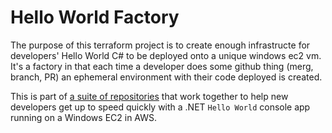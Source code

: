 # Hello World Factory

The purpose of this terraform project is to create enough infrastructe for
developers' Hello World C# to be deployed onto a unique windows ec2 vm. It's a
factory in that each time a developer does some github thing (merg, branch, PR)
an ephemeral environment with their code deployed is created.

This is part of [a suite of
repositories](https://github.com/jimweller?tab=repositories&q=hello-world&type=&language=&sort=)
that work together to help new developers get up to speed quickly with a .NET
`Hello World` console app running on a Windows EC2 in AWS.
